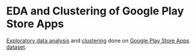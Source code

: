 # EDA and Clustering of Google Play Store Apps

[Exploratory data analysis](eda/eda.md) and [clustering](clustering/clustering.md) done on [Google Play Store Apps dataset](https://www.kaggle.com/datasets/lava18/google-play-store-apps).